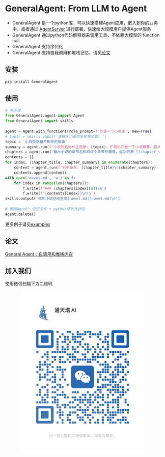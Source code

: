 # GeneralAgent: From LLM to Agent

* GeneralAgent 是一个python库，可以快速搭建Agent应用，嵌入到你的业务中，或者通过 [AgentServer](https://github.com/CosmosShadow/AgentServer) 进行部署，快速给大规模用户提供Agent服务
* GeneralAgent 通过python代码解释器来调用工具，不依赖大模型的 function call
* GeneralAgent 支持序列化
* GeneralAgent 支持自我调用和堆栈记忆，请见[论文](./docs/paper/General_Agent__Self_Call_And_Stack_Memory.pdf)



## 安装

```bash
pip install GeneralAgent
```



## 使用

```python
# 写小说
from GeneralAgent.agent import Agent
from GeneralAgent import skills

agent = Agent.with_functions(role_prompt=f'你是一个小说家', new=True)
# topic = skills.input('请输入小说的名称和主题: ')
topic = '小白兔吃糖不刷牙的故事'
summary = agent.run(f'小说的名称和主题是: {topic}，扩展和完善一下小说概要。要求具备文艺性、教育性、娱乐性。', return_type=str)
chapters = agent.run('输出小说的章节名称和每个章节的概要，返回列表 [(chapter_title, chapter_summary), ....]', return_type=list)
contents = []
for index, (chapter_title, chapter_summary) in enumerate(chapters):
    content = agent.run(f'对于章节: {chapter_title}\n{chapter_summary}. \n输出章节的详细内容，注意只返回内容，不要标题。', return_type=str)
    contents.append(content)
with open('novel.md', 'w') as f:
    for index in range(len(chapters)):
        f.write(f'### {chapters[index][0]}\n')
        f.write(f'{contents[index]}\n\n')
skills.output('你的小说已经生成[novel.md](novel.md)\n')

# 删除Agent: 记忆文件 + python序列化状态
agent.delete()
```

更多例子请见[examples](./examples)


## 论文

[General Agent：自调用和堆栈内存](./docs/paper/General_Agent__Self_Call_And_Stack_Memory.pdf)



## 加入我们

使用微信扫描下方二维码

<p align="center">
<img src="./docs/images/wechat.jpg" alt="wechat" width=400/>
</p>